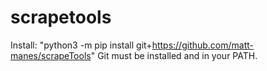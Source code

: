 # scrapetools
Install: "python3 -m pip install git+https://github.com/matt-manes/scrapeTools"
Git must be installed and in your PATH.

